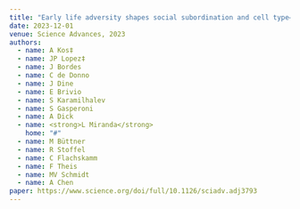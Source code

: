 ```yaml
---
title: "Early life adversity shapes social subordination and cell type–specific transcriptomic patterning in the ventral hippocampus"
date: 2023-12-01
venue: Science Advances, 2023
authors:
  - name: A Kos‡
  - name: JP Lopez‡
  - name: J Bordes
  - name: C de Donno
  - name: J Dine
  - name: E Brivio
  - name: S Karamilhalev
  - name: S Gasperoni
  - name: A Dick
  - name: <strong>L Miranda</strong>
    home: "#"
  - name: M Büttner
  - name: R Stoffel
  - name: C Flachskamm
  - name: F Theis
  - name: MV Schmidt
  - name: A Chen
paper: https://www.science.org/doi/full/10.1126/sciadv.adj3793
---
```

